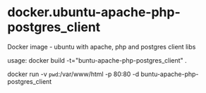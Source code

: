 docker.ubuntu-apache-php-postgres_client
========================================

Docker image - ubuntu with apache, php and postgres client libs

usage:
 docker build -t="buntu-apache-php-postgres_client" .

 docker run -v `pwd`:/var/www/html -p 80:80 -d buntu-apache-php-postgres_client
